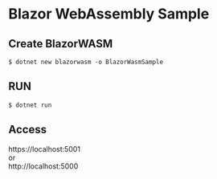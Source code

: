 # Blazor WebAssembly Sample

## Create BlazorWASM
```
$ dotnet new blazorwasm -o BlazorWasmSample
```

## RUN
```
$ dotnet run
```

## Access
https://localhost:5001  
or  
http://localhost:5000
